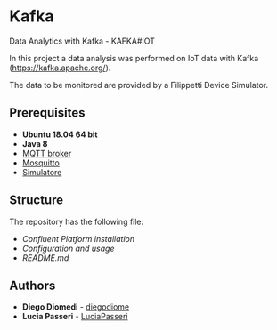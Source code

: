 # Kafka
Data Analytics with Kafka - KAFKA#IOT


In this project a data analysis was performed on IoT data with Kafka (https://kafka.apache.org/).

The data to be monitored are provided by a Filippetti Device Simulator.

## Prerequisites

* **Ubuntu 18.04 64 bit**
* **Java 8**
* [MQTT broker](https://github.com/eclipse/paho.mqtt-spy/wiki/Downloads)
* [Mosquitto](https://mosquitto.org/download/)
* [Simulatore](https://drive.google.com/drive/folders/1wc5RS8T8z08EgPe9xKpodbjV2adJc9JG)


## Structure

The repository has the following file:

* *Confluent Platform installation*
* *Configuration and usage*
* *README.md*

## Authors

* **Diego Diomedi** - [diegodiome](https://github.com/diegodiome)
* **Lucia Passeri** - [LuciaPasseri](https://github.com/LuciaPasseri)
